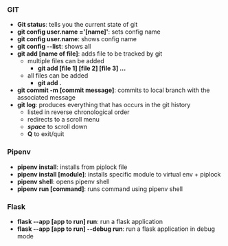### GIT

- **Git status**: tells you the current state of git
- **git config user.name ='[name]'**: sets config name
- **git config user.name**: shows config name
- **git config --list**: shows all 
- **git add [name of file]**: adds file to be tracked by git
  - multiple files can be added
    - **git add [file 1] [file 2] [file 3] ...**
  - all files can be added
    - **git add .**
- **git commit -m [commit message]**: commits to local branch with the associated message
- **git log**: produces everything that has occurs in the git history
  - listed in reverse chronological order
  - redirects to a scroll menu
  - ***space*** to scroll down
  - **Q** to exit/quit

### Pipenv

- **pipenv install**: installs from piplock file
- **pipenv install [module]**: installs specific module to virtual env + piplock
- **pipenv shell**: opens pipenv shell
- **pipenv run [command]**: runs command using pipenv shell

### Flask

- **flask --app [app to run] run**: run a flask application
- **flask --app [app to run]  --debug run**: run a flask application in debug mode